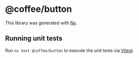 # @coffee/button

This library was generated with [Nx](https://nx.dev).

## Running unit tests

Run `nx test @coffee/button` to execute the unit tests via [Vitest](https://vitest.dev/).

